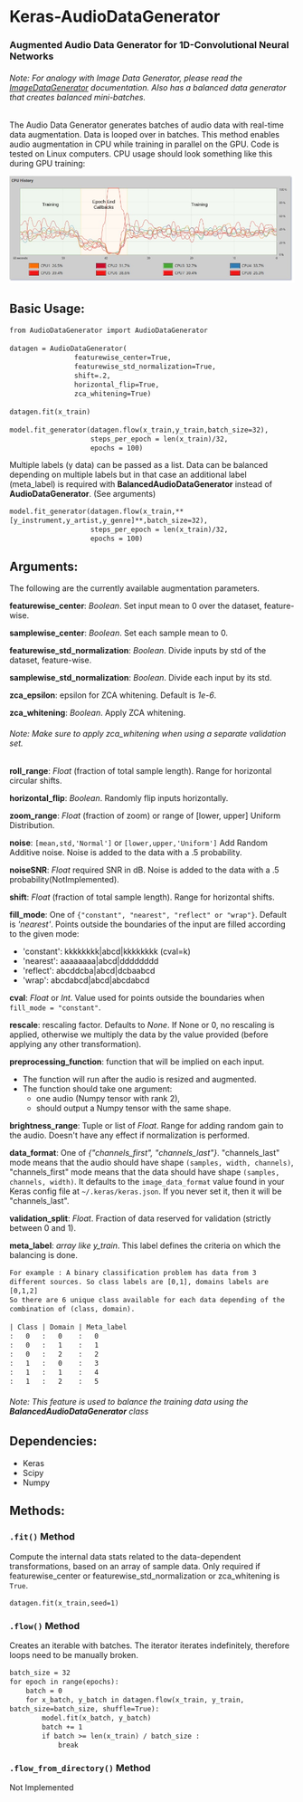 # Keras-AudioDataGenerator
### Augmented Audio Data Generator for 1D-Convolutional Neural Networks
###### Note: For analogy with Image Data Generator, please read the [ImageDataGenerator](https://keras.io/preprocessing/image/) documentation. Also has a balanced data generator that creates balanced mini-batches.

The Audio Data Generator generates batches of audio data with real-time data augmentation.
Data is looped over in batches. This method enables audio augmentation in CPU while training in parallel on the GPU. Code is tested on Linux computers. CPU usage should look something like this during GPU training:

![CPU Usage during GPU training](https://github.com/AhmedImtiazPrio/Keras-AudioDataGenerator/blob/master/audiodatagenerator.jpg "Audio Data Augmentation in CPU during GPU training")

## Basic Usage:

```
from AudioDataGenerator import AudioDataGenerator

datagen = AudioDataGenerator(
                featurewise_center=True,
                featurewise_std_normalization=True,
                shift=.2,
                horizontal_flip=True,
                zca_whitening=True)

datagen.fit(x_train)

model.fit_generator(datagen.flow(x_train,y_train,batch_size=32),
                    steps_per_epoch = len(x_train)/32,
                    epochs = 100)
```
Multiple labels (y data) can be passed as a list. 
Data can be balanced depending on multiple labels but in that case an additional label (meta_label) is required with **BalancedAudioDataGenerator** instead of  **AudioDataGenerator**. (See arguments)

```
model.fit_generator(datagen.flow(x_train,**[y_instrument,y_artist,y_genre]**,batch_size=32),
                    steps_per_epoch = len(x_train)/32,
                    epochs = 100)
```

## Arguments:

The following are the currently available augmentation parameters.

**featurewise_center**: *Boolean*. Set input mean to 0 over the dataset, feature-wise.

**samplewise_center**: *Boolean*. Set each sample mean to 0.

**featurewise_std_normalization**: *Boolean*. Divide inputs by std of the dataset, feature-wise.

**samplewise_std_normalization**: *Boolean*. Divide each input by its std.

**zca_epsilon**: epsilon for ZCA whitening. Default is *1e-6*.

**zca_whitening**: *Boolean*. Apply ZCA whitening.
###### Note: Make sure to apply zca_whitening when using a separate validation set.
**roll_range**: *Float* (fraction of total sample length). Range for horizontal circular shifts.

**horizontal_flip**: *Boolean*. Randomly flip inputs horizontally.

**zoom_range**: *Float* (fraction of zoom) or range of [lower, upper] Uniform Distribution.

**noise**: `[mean,std,'Normal']` or `[lower,upper,'Uniform']`
           Add Random Additive noise. Noise is added to the data with a .5 probability.
           
**noiseSNR**: *Float* required SNR in dB. Noise is added to the data with a .5 probability(NotImplemented).

**shift**: *Float* (fraction of total sample length). Range for horizontal shifts.

**fill_mode**: One of `{"constant", "nearest", "reflect" or "wrap"}`.  Default is *'nearest'*. Points outside the boundaries of the input are filled according to the given mode:
- 'constant': kkkkkkkk|abcd|kkkkkkkk (cval=k)
- 'nearest':  aaaaaaaa|abcd|dddddddd
- 'reflect':  abcddcba|abcd|dcbaabcd
- 'wrap':  abcdabcd|abcd|abcdabcd

**cval**: *Float* or *Int*. Value used for points outside the boundaries when `fill_mode = "constant"`.

**rescale**: rescaling factor. Defaults to *None*. If None or 0, no rescaling is applied, otherwise we multiply the data by the value provided (before applying any other transformation).

**preprocessing_function**: function that will be implied on each input.
- The function will run after the audio is resized and augmented.
- The function should take one argument:
  - one audio (Numpy tensor with rank 2),
  - should output a Numpy tensor with the same shape.

**brightness_range**: Tuple or list of *Float*. Range for adding random gain to the audio. Doesn't have any effect if normalization is performed.

**data_format**: One of *{"channels_first", "channels_last"}*. "channels_last" mode means that the audio should have shape `(samples, width, channels)`, "channels_first" mode means that the data should have shape `(samples, channels, width)`. It defaults to the `image_data_format` value found in your Keras config file at `~/.keras/keras.json`. If you never set it, then it will be "channels_last".

**validation_split**: *Float*. Fraction of data reserved for validation (strictly between 0 and 1).

**meta_label**: *array like y_train*. This label defines the criteria on which the balancing is done.
```
For example : A binary classification problem has data from 3 different sources. So class labels are [0,1], domains labels are [0,1,2]
So there are 6 unique class available for each data depending of the combination of (class, domain). 

| Class | Domain | Meta_label
:   0   :   0    :   0
:   0   :   1    :   1
:   0   :   2    :   2
:   1   :   0    :   3
:   1   :   1    :   4
:   1   :   2    :   5

```
###### Note: This feature is used to balance the training data using the **BalancedAudioDataGenerator** class
## Dependencies:

- Keras
- Scipy
- Numpy

## Methods:

### `.fit()` Method
Compute the internal data stats related to the data-dependent transformations, based on an array of sample data. Only required if featurewise_center or featurewise_std_normalization or zca_whitening is `True`.
```
datagen.fit(x_train,seed=1)
```
### `.flow()` Method
Creates an iterable with batches. The iterator iterates indefinitely, therefore loops need to be manually broken.
```
batch_size = 32
for epoch in range(epochs):
    batch = 0
    for x_batch, y_batch in datagen.flow(x_train, y_train, batch_size=batch_size, shuffle=True):
        model.fit(x_batch, y_batch)
        batch += 1
        if batch >= len(x_train) / batch_size :
            break
```

### `.flow_from_directory()` Method
Not Implemented
